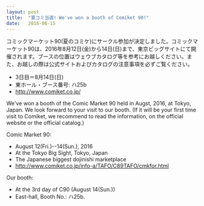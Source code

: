 ```yaml
---
layout: post
title:  "夏コミ当選! We've won a booth of Comiket 90!"
date:   2016-06-15
---
```


<p class="intro">コミックマーケット90(夏のコミケ)にサークル参加が決定しました。コミックマーケット90は、2016年8月12日(金)から14日(日)まで、東京ビッグサイトにて開催されます。ブースの位置はウェウブカタログ等を参考にお越しください。また、お越しの際は公式サイトおよびカタログの注意事項を必ずご覧ください。</p>

- 3日目＝8月14日(日)
- 東ホール・ブース番号: ハ25b
- http://www.comiket.co.jp/


<p class="intro">We've won a booth of the Comic Market 90 held in Augst, 2016, at Tokyo, Japan. We look forward to your visit to our booth. (If it will be your first time visit to Comiket, we recommend to read the information, on the official website or the official catalog.)</p>

Comic Market 90:

- August 12(Fri.)--14(Sun.), 2016
- At the Tokyo Big Sight, Tokyo, Japan
- The Japanese biggest dojinishi marketplace
- http://www.comiket.co.jp/info-a/TAFO/C89TAFO/cmkfor.html


Our booth:

- At the 3rd day of C90 (August 14(Sun.))
- East-hall, Booth No.: ハ25b.
